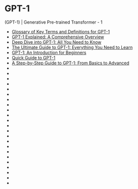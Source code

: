 # GPT-1
(GPT-1) | Generative Pre-trained Transformer - 1

- [Glossary of Key Terms and Definitions for GPT-1](./Glossary%20of%20Key%20Terms%20and%20Definitions%20for%20GPT-1.md)
- [GPT-1 Explained: A Comprehensive Overview](./GPT-1%20Explained:%20A%20Comprehensive%20Overview.md)
- [Deep Dive into GPT-1: All You Need to Know](./Deep%20Dive%20into%20GPT-1:%20All%20You%20Need%20to%20Know.md)
- [The Ultimate Guide to GPT-1: Everything You Need to Learn](./The%20Ultimate%20Guide%20to%20GPT-1:%20Everything%20You%20Need%20to%20Learn.md)
- [GPT-1: An Introduction for Beginners](./GPT-1:%20An%20Introduction%20for%20Beginners.md)
- [Quick Guide to GPT-1](./Quick%20Guide%20to%20GPT-1.md)
- [A Step-by-Step Guide to GPT-1: From Basics to Advanced](#)
- [](#)
- [](#)
- [](#)
- [](#)
- [](#)
- [](#)
- [](#)
- [](#)
- [](#)
- [](#)
- [](#)
- [](#)
- [](#)
- [](#)
- [](#)
- [](#)
- [](#)
- [](#)
- [](#)
- [](#)
- [](#)
- [](#)
- [](#)
